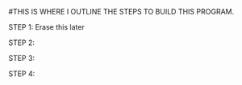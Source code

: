 #THIS IS WHERE I OUTLINE THE STEPS TO BUILD THIS PROGRAM.

STEP 1: Erase this later

STEP 2:

STEP 3:

STEP 4: